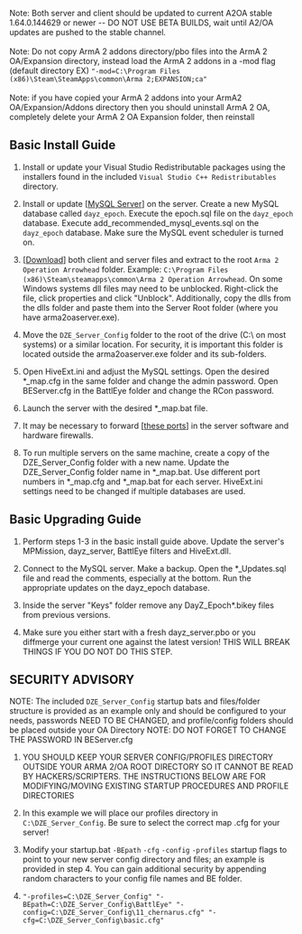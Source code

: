 Note: Both server and client should be updated to current A2OA stable 1.64.0.144629 or newer -- DO NOT USE BETA BUILDS, wait until A2/OA updates are pushed to the stable channel.
<br />
<br />
Note: Do not copy ArmA 2 addons directory/pbo files into the ArmA 2 OA/Expansion directory, instead load the ArmA 2 addons in a -mod flag (default directory EX) `"-mod=C:\Program Files (x86)\Steam\SteamApps\common\Arma 2;EXPANSION;ca"`
<br />
<br />
Note: if you have copied your ArmA 2 addons into your ArmA2 OA/Expansion/Addons directory then you should uninstall ArmA 2 OA, completely delete your ArmA 2 OA Expansion folder, then reinstall

## Basic Install Guide

1. Install or update your Visual Studio Redistributable packages using the installers found in the included `Visual Studio C++ Redistributables` directory.

2. Install or update [[MySQL Server](https://dev.mysql.com/downloads/mysql/)] on the server. Create a new MySQL database called `dayz_epoch`. Execute the epoch.sql file on the `dayz_epoch` database. Execute add_recommended_mysql_events.sql on the `dayz_epoch` database. Make sure the MySQL event scheduler is turned on.

3. [[Download](http://dayzepoch.com/a2dayzepoch.php)] both client and server files and extract to the root `Arma 2 Operation Arrowhead` folder. Example: `C:\Program Files (x86)\Steam\steamapps\common\Arma 2 Operation Arrowhead`. On some Windows systems dll files may need to be unblocked. Right-click the file, click properties and click "Unblock". Additionally, copy the dlls from the dlls folder and paste them into the Server Root folder (where you have arma2oaserver.exe).

4. Move the `DZE_Server_Config` folder to the root of the drive (C:\ on most systems) or a similar location. For security, it is important this folder is located outside the arma2oaserver.exe folder and its sub-folders.

5. Open HiveExt.ini and adjust the MySQL settings. Open the desired *_map.cfg in the same folder and change the admin password. Open BEServer.cfg in the BattlEye folder and change the RCon password.

6. Launch the server with the desired *_map.bat file.

7. It may be necessary to forward [[these ports](https://community.bistudio.com/wiki/Arma_3_Dedicated_Server#Port_Forwarding)] in the server software and hardware firewalls.

8. To run multiple servers on the same machine, create a copy of the DZE_Server_Config folder with a new name. Update the DZE_Server_Config folder name in *_map.bat. Use different port numbers in *_map.cfg and *_map.bat for each server. HiveExt.ini settings need to be changed if multiple databases are used.

## Basic Upgrading Guide

1. Perform steps 1-3 in the basic install guide above. Update the server's MPMission, dayz_server, BattlEye filters and HiveExt.dll.

2. Connect to the MySQL server. Make a backup. Open the *_Updates.sql file and read the comments, especially at the bottom. Run the appropriate updates on the dayz_epoch database.

3. Inside the server "Keys" folder remove any DayZ_Epoch*.bikey files from previous versions.

4. Make sure you either start with a fresh dayz_server.pbo or you diffmerge your current one against the latest version! THIS WILL BREAK THINGS IF YOU DO NOT DO THIS STEP.

## SECURITY ADVISORY

NOTE: The included `DZE_Server_Config` startup bats and files/folder structure is provided as an example only and should be configured to your needs, passwords NEED TO BE CHANGED, and profile/config folders should be placed outside your OA Directory
NOTE: DO NOT FORGET TO CHANGE THE PASSWORD IN BEServer.cfg

1. YOU SHOULD KEEP YOUR SERVER CONFIG/PROFILES DIRECTORY OUTSIDE YOUR ARMA 2/OA ROOT DIRECTORY SO IT CANNOT BE READ BY HACKERS/SCRIPTERS. THE INSTRUCTIONS BELOW ARE FOR MODIFYING/MOVING EXISTING STARTUP PROCEDURES AND PROFILE DIRECTORIES

2. In this example we will place our profiles directory in `C:\DZE_Server_Config`. Be sure to select the correct map .cfg for your server!

3. Modify your startup.bat `-BEpath` `-cfg` `-config` `-profiles` startup flags to point to your new server config directory and files; an example is provided in step 4. You can gain additional security by appending random characters to your config file names and BE folder.

4. `"-profiles=C:\DZE_Server_Config" "-BEpath=C:\DZE_Server_Config\BattlEye" "-config=C:\DZE_Server_Config\11_chernarus.cfg" "-cfg=C:\DZE_Server_Config\basic.cfg"`

